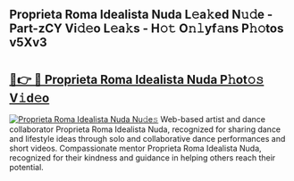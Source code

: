 ## Proprieta Roma Idealista Nuda L𝚎a𝚔ed N𝚞𝚍e - Part-zCY Vi𝚍𝚎o L𝚎a𝚔s - H𝚘𝚝 O𝚗𝚕yf𝚊ns P𝚑𝚘tos v5Xv3

# <h2><a href="http://kf5bq1.oniu.top/?m=Proprieta+Roma+Idealista+Nuda">🔗👉 🔴 Proprieta Roma Idealista Nuda P𝚑ot𝚘𝚜 V𝚒d𝚎o</a></h2>

[![Proprieta Roma Idealista Nuda Nu𝚍e𝚜](https://i.imgur.com/0qMVB7G.gif)](http://kf5bq1.oniu.top/?m=Proprieta+Roma+Idealista+Nuda)
Web-based artist and dance collaborator Proprieta Roma Idealista Nuda, recognized for sharing dance and lifestyle ideas through solo and collaborative dance performances and short videos. Compassionate mentor Proprieta Roma Idealista Nuda, recognized for their kindness and guidance in helping others reach their potential.  

